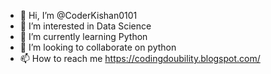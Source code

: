 - 👋 Hi, I’m @CoderKishan0101
- 👀 I’m interested in Data Science
- 🌱 I’m currently learning Python
- 💞️ I’m looking to collaborate on python
- 📫 How to reach me https://codingdoubility.blogspot.com/

<!---
CoderKishan0101/CoderKishan0101 is a ✨ special ✨ repository because its `README.md` (this file) appears on your GitHub profile.
You can click the Preview link to take a look at your changes.
--->
